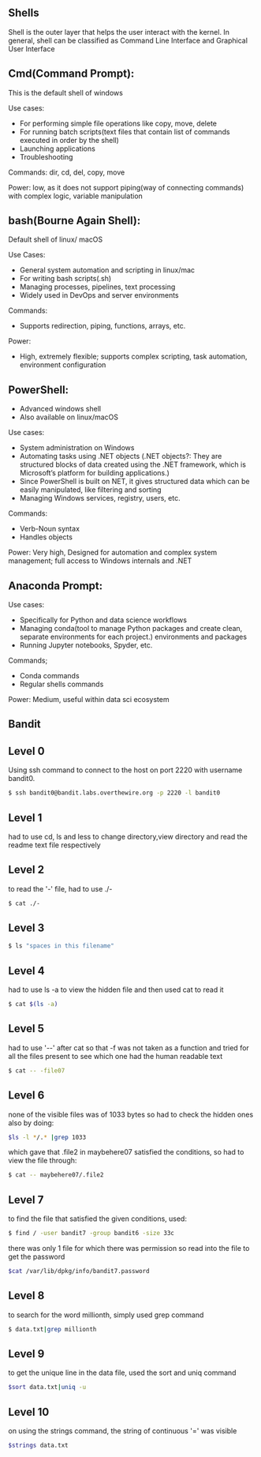 
## Shells
Shell is the outer layer that helps the user interact with the kernel.
In general, shell can be classified as Command Line Interface and Graphical User Interface

## Cmd(Command Prompt):
This is the default shell of windows

Use cases:
- For performing simple file operations like copy, move, delete
- For running batch scripts(text files that contain list of commands executed in order by the shell)
- Launching applications
- Troubleshooting

Commands:
dir, cd, del, copy, move

Power: low, as it does not support piping(way of connecting commands) with complex logic, variable manipulation

## bash(Bourne Again Shell):
Default shell of linux/ macOS

Use Cases:
- General system automation and scripting in linux/mac
- For writing bash scripts(.sh)
- Managing processes, pipelines, text processing
- Widely used in DevOps and server environments

Commands:
- Supports redirection, piping, functions, arrays, etc.


Power: 
- High, extremely flexible; supports complex scripting, task automation, environment configuration

## PowerShell:
- Advanced windows shell
- Also available on linux/macOS

Use cases:
- System administration on Windows
- Automating tasks using .NET objects
(.NET objects?: They are structured blocks of data created using the .NET framework, which is Microsoft’s platform for building applications.)
- Since PowerShell is built on NET, it gives structured data which can be easily manipulated, like filtering and sorting
- Managing Windows services, registry, users, etc.

Commands:
- Verb-Noun syntax
- Handles objects

Power: 
Very high, Designed for automation and complex system management; full access to Windows internals and .NET


## Anaconda Prompt:
Use cases:
- Specifically for Python and data science workflows
- Managing conda(tool to manage Python packages and create clean, separate environments for each project.) environments and packages
- Running Jupyter notebooks, Spyder, etc.

Commands;
- Conda commands
- Regular shells commands

Power: Medium, useful within data sci ecosystem

## Bandit

## Level 0


Using ssh command to connect to the host on port 2220 with username bandit0. 
```bash
$ ssh bandit0@bandit.labs.overthewire.org -p 2220 -l bandit0
```

## Level 1
had to use cd, ls and less to change directory,view directory and read the readme text file respectively

## Level 2
to read the '-' file, had to use ./-
```bash
$ cat ./-
```
## Level 3
```bash
$ ls "spaces in this filename"
```
## Level 4
had to use ls -a to view the hidden file and then used cat to read it
```bash
$ cat $(ls -a)
```
## Level 5
had to use '--' after cat so that -f was not taken as a function and tried for all the files present to see which one had the human readable text
```bash
$ cat -- -file07
```
## Level 6
none of the visible files was of 1033 bytes so had to check the hidden ones also by doing:
```bash
$ls -l */.* |grep 1033 
```
which gave that .file2 in maybehere07 satisfied the conditions, so had to view the file through:
```bash
$ cat -- maybehere07/.file2
```
## Level 7
to find the file that satisfied the given conditions, used:
```bash
$ find / -user bandit7 -group bandit6 -size 33c 
```
there was only 1 file for which there was permission so read into the file to get the password
```bash
$cat /var/lib/dpkg/info/bandit7.password
```
## Level 8
to search for the word millionth, simply used grep command
```bash
$ data.txt|grep millionth
```
## Level 9
to get the unique line in the data file, used the sort and uniq command
```bash
$sort data.txt|uniq -u
```
## Level 10
on using the strings command, the string of continuous '=' was visible
```bash
$strings data.txt 
```

